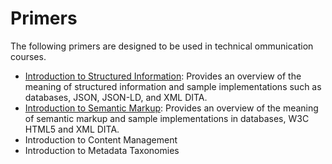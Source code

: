 # Primers

The following primers are designed to be used in technical ommunication courses.

* [Introduction to Structured Information](activities_primers_intro-structure.md): Provides an overview of the meaning of structured information and sample implementations such  as databases, JSON, JSON-LD, and XML DITA. 
* [Introduction to Semantic Markup](activities_primers_intro-semantic.md): Provides an overview of the meaning of semantic markup and sample implementations in databases, W3C HTML5 and XML DITA. 
* Introduction to Content Management
* Introduction to Metadata Taxonomies
 
